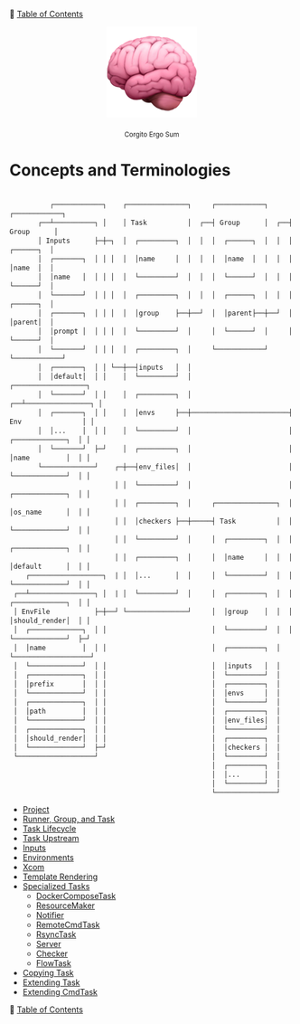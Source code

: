 🔖 [Table of Contents](../README.md)

<div align="center">
  <img src="../_images/emoji/brain.png"/>
  <p>
    <sub>
      Corgito Ergo Sum
    </sub>
  </p>
</div>


# Concepts and Terminologies

```
                            
          ┌────────────┐    ┌───────────────┐     ┌────────────┐     ┌────────────┐
       ┌──┴──────────┐ │    │ Task          │  ┌──┤ Group      │  ┌──┤ Group      │
       │ Inputs      ├─┼─┐  │  ┌─────────┐  │  │  │  ┌──────┐  │  │  │  ┌──────┐  │
       │  ┌───────┐  │ │ │  │  │name     │  │  │  │  │name  │  │  │  │  │name  │  │
       │  │name   │  │ │ │  │  └─────────┘  │  │  │  └──────┘  │  │  │  └──────┘  │
       │  └───────┘  │ │ │  │  ┌─────────┐  │  │  │  ┌──────┐  │  │  │  ┌──────┐  │
       │  ┌───────┐  │ │ │  │  │group    ├──┼──┘  │  │parent├──┼──┘  │  │parent│  │
       │  │prompt │  │ │ │  │  └─────────┘  │     │  └──────┘  │     │  └──────┘  │
       │  └───────┘  │ │ │  │  ┌─────────┐  │     └────────────┘     └────────────┘
       │  ┌───────┐  │ │ └──┼──┤inputs   │  │  
       │  │default│  │ │    │  └─────────┘  │                           ┌──────────────────┐
       │  └───────┘  │ │    │  ┌─────────┐  │                        ┌──┴────────────────┐ │
       │  ┌───────┐  │ │    │  │envs     ├──┼────────────────────────┤ Env               │ │
       │  │...    │  │ │    │  └─────────┘  │                        │  ┌─────────────┐  │ │
       │  └───────┘  ├─┘    │  ┌─────────┐  │                        │  │name         │  │ │
       └─────────────┘    ┌─┼──┤env_files│  │                        │  └─────────────┘  │ │
                          │ │  └─────────┘  │                        │  ┌─────────────┐  │ │
                          │ │  ┌─────────┐  │     ┌───────────────┐  │  │os_name      │  │ │
                          │ │  │checkers ├──┼─────┤ Task          │  │  └─────────────┘  │ │
                          │ │  └─────────┘  │     │  ┌─────────┐  │  │  ┌─────────────┐  │ │
                          │ │  ┌─────────┐  │     │  │name     │  │  │  │default      │  │ │
    ┌──────────────────┐  | │  │...      │  │     │  └─────────┘  │  │  └─────────────┘  │ │
 ┌──┴────────────────┐ │  | │  └─────────┘  │     │  ┌─────────┐  │  │  ┌─────────────┐  │ │
 │ EnvFile           ├─┼──┘ └───────────────┘     │  │group    │  │  │  │should_render│  │ │
 │  ┌─────────────┐  │ │                          │  └─────────┘  │  │  └─────────────┘  ├─┘
 │  │name         │  │ │                          │  ┌─────────┐  │  └───────────────────┘
 │  └─────────────┘  │ │                          │  │inputs   │  │
 │  ┌─────────────┐  │ │                          │  └─────────┘  │
 │  │prefix       │  │ │                          │  ┌─────────┐  │
 │  └─────────────┘  │ │                          │  │envs     │  │
 │  ┌─────────────┐  │ │                          │  └─────────┘  │
 │  │path         │  │ │                          │  ┌─────────┐  │
 │  └─────────────┘  │ │                          │  │env_files│  │
 │  ┌─────────────┐  │ │                          │  └─────────┘  │
 │  │should_render│  │ │                          │  ┌─────────┐  │
 │  └─────────────┘  ├─┘                          │  │checkers │  │
 └───────────────────┘                            │  └─────────┘  │
                                                  │  ┌─────────┐  │
                                                  │  │...      │  │
                                                  │  └─────────┘  │
                                                  └───────────────┘
```

- [Project](project.md)
- [Runner, Group, and Task](runner-group-and-task.md)
- [Task Lifecycle](task-lifecycle.md)
- [Task Upstream](task-upstream.md)
- [Inputs](inputs.md)
- [Environments](environments.md)
- [Xcom](xcom.md)
- [Template Rendering](template-rendering.md)
- [Specialized Tasks](specialized-tasks/README.md)
  - [DockerComposeTask](specialized-tasks/docker-compose-task.md)
  - [ResourceMaker](specialized-tasks/resource-maker.md)
  - [Notifier](specialized-tasks/notifider.md)
  - [RemoteCmdTask](specialized-tasks/remote-cmd-task.md)
  - [RsyncTask](specialized-tasks/rsync-task.md)
  - [Server](specialized-tasks/server.md)
  - [Checker](specialized-tasks/checker.md)
  - [FlowTask](specialized-tasks/flow-task.md)
- [Copying Task](copying-task.md)
- [Extending Task](extending-task.md)
- [Extending CmdTask](extending-cmd-task.md)

🔖 [Table of Contents](../README.md)
